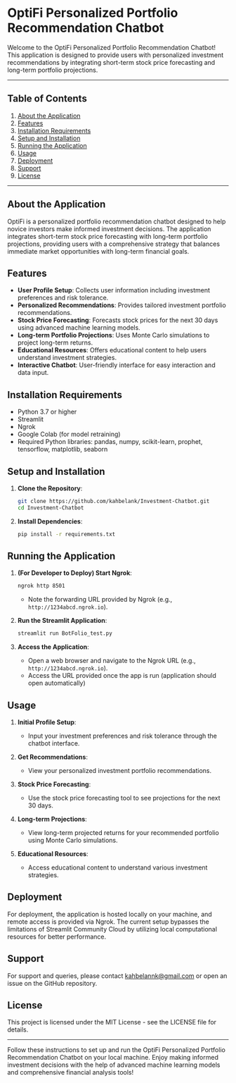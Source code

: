 # OptiFi Personalized Portfolio Recommendation Chatbot

Welcome to the OptiFi Personalized Portfolio Recommendation Chatbot! This application is designed to provide users with personalized investment recommendations by integrating short-term stock price forecasting and long-term portfolio projections.

---

## Table of Contents

1. [About the Application](#about-the-application)
2. [Features](#features)
3. [Installation Requirements](#installation-requirements)
4. [Setup and Installation](#setup-and-installation)
5. [Running the Application](#running-the-application)
6. [Usage](#usage)
7. [Deployment](#deployment)
8. [Support](#support)
9. [License](#license)

---

## About the Application

OptiFi is a personalized portfolio recommendation chatbot designed to help novice investors make informed investment decisions. The application integrates short-term stock price forecasting with long-term portfolio projections, providing users with a comprehensive strategy that balances immediate market opportunities with long-term financial goals.

## Features

- **User Profile Setup**: Collects user information including investment preferences and risk tolerance.
- **Personalized Recommendations**: Provides tailored investment portfolio recommendations.
- **Stock Price Forecasting**: Forecasts stock prices for the next 30 days using advanced machine learning models.
- **Long-term Portfolio Projections**: Uses Monte Carlo simulations to project long-term returns.
- **Educational Resources**: Offers educational content to help users understand investment strategies.
- **Interactive Chatbot**: User-friendly interface for easy interaction and data input.

## Installation Requirements

- Python 3.7 or higher
- Streamlit
- Ngrok
- Google Colab (for model retraining)
- Required Python libraries: pandas, numpy, scikit-learn, prophet, tensorflow, matplotlib, seaborn

## Setup and Installation

1. **Clone the Repository**:
    ```sh
    git clone https://github.com/kahbelank/Investment-Chatbot.git 
    cd Investment-Chatbot
    ```

2. **Install Dependencies**:
    ```sh
    pip install -r requirements.txt
    ```

## Running the Application

1. **(For Developer to Deploy) Start Ngrok**:
    ```sh
    ngrok http 8501
    ```
   - Note the forwarding URL provided by Ngrok (e.g., `http://1234abcd.ngrok.io`).

2. **Run the Streamlit Application**:
    ```sh
    streamlit run BotFolio_test.py
    ```

3. **Access the Application**:
   - Open a web browser and navigate to the Ngrok URL (e.g., `http://1234abcd.ngrok.io`).
   - Access the URL provided once the app is run (application should open automatically)

## Usage

1. **Initial Profile Setup**:
   - Input your investment preferences and risk tolerance through the chatbot interface.

2. **Get Recommendations**:
   - View your personalized investment portfolio recommendations.

3. **Stock Price Forecasting**:
   - Use the stock price forecasting tool to see projections for the next 30 days.

4. **Long-term Projections**:
   - View long-term projected returns for your recommended portfolio using Monte Carlo simulations.

5. **Educational Resources**:
   - Access educational content to understand various investment strategies.

## Deployment

For deployment, the application is hosted locally on your machine, and remote access is provided via Ngrok. The current setup bypasses the limitations of Streamlit Community Cloud by utilizing local computational resources for better performance.

## Support

For support and queries, please contact kahbelannk@gmail.com or open an issue on the GitHub repository.

## License

This project is licensed under the MIT License - see the LICENSE file for details.

---

Follow these instructions to set up and run the OptiFi Personalized Portfolio Recommendation Chatbot on your local machine. Enjoy making informed investment decisions with the help of advanced machine learning models and comprehensive financial analysis tools!
